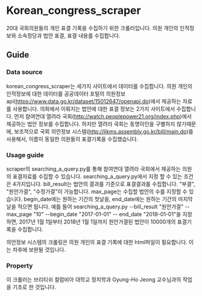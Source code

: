 # Korean_congress_scraper

20대 국회의원들의 개인 표결 기록을 수집하기 위한 크롤러입니다. 의원 개인의 인적정보와 소속정당과 법안 표결, 표결 내용를 수집합니다.

## Guide

### Data source

korean_congress_scraper는 세가지 사이트에서 데이터를 수집합니다. 
의원 개인의 인적정보에 대한 데이터를 공공데이터 포털의 의원정보 api(https://www.data.go.kr/dataset/15012647/openapi.do)에서 제공하는 자료를 사용합니다.
의회에서 이뤄지는 법안에 대한 표결 정보는 2가지 사이트에서 수집합니다. 
먼저 참여연대 열려라 국회(http://watch.peoplepower21.org/index.php)에서 제공하는 법안 정보를 수집합니다.
하지만 열려라 국회는 동명이인을 구별하지 않기때문에, 보조적으로 국회 의안정보 시스템(http://likms.assembly.go.kr/bill/main.do)를 사용해서, 이름이 동일한 의원들의 표결기록을 수집했습니다.

### Usage guide

scraper의 searching_a_query.py를 통해 참여연대 열려라 국회에서 제공하는 의원의 표결자료를 수집할 수 있습니다. 
searching_a_query.py에서 지정 할 수 있는 조건은 4가지입니다. 
bill_result는 법안의 결과를 기준으로 표결결과를 수집합니다. "부결", "원안가결", "수정가결"이 가능합니다. 
max_page는 수집할 법안의 수를 지정할 수 있습니다. 
begin_date에는 원하는 기간의 첫날을, end_date에는 원하는 기간의 마지막 날을 적으면 됩니다.
예를 들어 searching_a_query.py --bill_result "원안가결" --max_page "10" --begin_date "2017-01-01" -- end_date "2018-01-01"을 지정하면, 2017년 1월 1일부터 2018년 1월 1일까지 원안가결된 법안이 10000개의 표결기록을 수집합니다.

의안정보 시스템의 크롤링은 의원 개인의 표결 기록에 대한 html파일이 필요합니다. 이는 차후에 보완될 것입니다.

### Property

이 크롤러는 브리티쉬 컬럼비아 대학교 정치학과 Gyung-Ho Jeong 교수님과의 작업을 기초로 한 것입니다.

